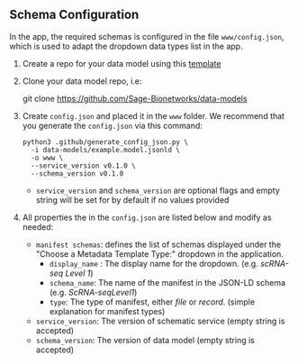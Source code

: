 ## Schema Configuration

In the app, the required schemas is configured in the file `www/config.json`, which is used to adapt the dropdown data types list in the app.

1.  Create a repo for your data model using this [template](https://github.com/Sage-Bionetworks/data-models)

2.  Clone your data model repo, i.e:

    git clone https://github.com/Sage-Bionetworks/data-models

3.  Create `config.json` and placed it in the `www` folder. We recommend that you generate the `config.json` via this command:

        python3 .github/generate_config_json.py \
          -i data-models/example.model.jsonld \
          -o www \
          --service_version v0.1.0 \
          --schema_version v0.1.0

    - `service_version` and `schema_version` are optional flags and empty string will be set for by default if no values provided

4.  All properties the in the `config.json` are listed below and modify as needed:

    - `manifest schemas`: defines the list of schemas displayed under the "Choose a Metadata Template Type:" dropdown in the application.
      - `display_name` : The display name for the dropdown. (e.g. _scRNA-seq Level 1_)
      - `schema_name`: The name of the manifest in the JSON-LD schema (e.g. _ScRNA-seqLevel1_)
      - `type`: The type of manifest, either _file_ or _record_. (simple explanation for manifest types)
    - `service_version`: The version of schematic service (empty string is accepted)
    - `schema_version`: The version of data model (empty string is accepted)
